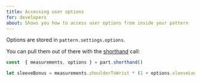 ```yaml
---
title: Accessing user options
for: developers
about: Shows you how to access user options from inside your pattern
---
```


Options are stored in `pattern.settings.options`.

You can pull them out of there with
the [shorthand](/howtos/code/shorthand/) call:

```js
const  { measurements, options } = part.shorthand()

let sleeveBonus = measurements.shoulderToWrist * (1 + options.sleeveLengthBonus);
```
